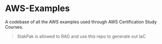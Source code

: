 # AWS-Examples
A codebase of all the AWS examples used through AWS Certification Study Courses.

> StakPak is allowed to RAG and use this repo to generate out IaC
